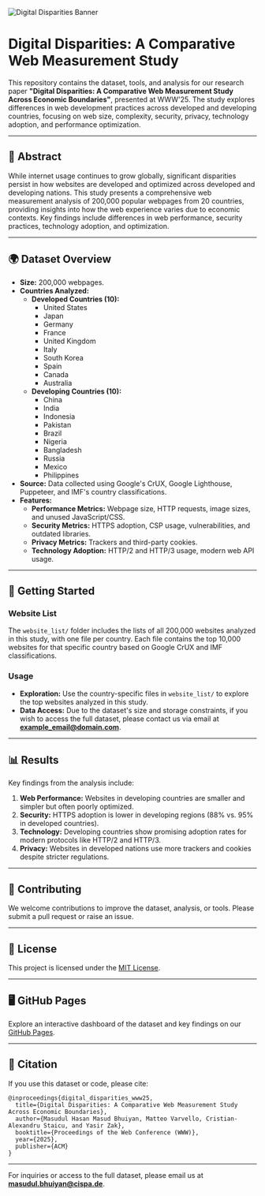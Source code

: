 ![Digital Disparities Banner](https://raw.githubusercontent.com/username/repo-name/branch-name/path-to-image/banner.png)

# Digital Disparities: A Comparative Web Measurement Study

This repository contains the dataset, tools, and analysis for our research paper **"Digital Disparities: A Comparative Web Measurement Study Across Economic Boundaries"**, presented at WWW'25. The study explores differences in web development practices across developed and developing countries, focusing on web size, complexity, security, privacy, technology adoption, and performance optimization.

---

## 📄 **Abstract**
While internet usage continues to grow globally, significant disparities persist in how websites are developed and optimized across developed and developing nations. This study presents a comprehensive web measurement analysis of 200,000 popular webpages from 20 countries, providing insights into how the web experience varies due to economic contexts. Key findings include differences in web performance, security practices, technology adoption, and optimization.

---

## 🌍 **Dataset Overview**
- **Size:** 200,000 webpages.
- **Countries Analyzed:**
  - **Developed Countries (10):**
    - United States
    - Japan
    - Germany
    - France
    - United Kingdom
    - Italy
    - South Korea
    - Spain
    - Canada
    - Australia
  - **Developing Countries (10):**
    - China
    - India
    - Indonesia
    - Pakistan
    - Brazil
    - Nigeria
    - Bangladesh
    - Russia
    - Mexico
    - Philippines
- **Source:** Data collected using Google's CrUX, Google Lighthouse, Puppeteer, and IMF's country classifications.
- **Features:**
  - **Performance Metrics:** Webpage size, HTTP requests, image sizes, and unused JavaScript/CSS.
  - **Security Metrics:** HTTPS adoption, CSP usage, vulnerabilities, and outdated libraries.
  - **Privacy Metrics:** Trackers and third-party cookies.
  - **Technology Adoption:** HTTP/2 and HTTP/3 usage, modern web API usage.

---

## 🚀 **Getting Started**

### **Website List**
The `website_list/` folder includes the lists of all 200,000 websites analyzed in this study, with one file per country. Each file contains the top 10,000 websites for that specific country based on Google CrUX and IMF classifications.

### **Usage**
- **Exploration:**
  Use the country-specific files in `website_list/` to explore the top websites analyzed in this study.
- **Data Access:**
  Due to the dataset's size and storage constraints, if you wish to access the full dataset, please contact us via email at **[example_email@domain.com](mailto:example_email@domain.com)**.

---

## 📊 **Results**
Key findings from the analysis include:
1. **Web Performance:** Websites in developing countries are smaller and simpler but often poorly optimized.
2. **Security:** HTTPS adoption is lower in developing regions (88% vs. 95% in developed countries).
3. **Technology:** Developing countries show promising adoption rates for modern protocols like HTTP/2 and HTTP/3.
4. **Privacy:** Websites in developed nations use more trackers and cookies despite stricter regulations.

---

## 🌟 **Contributing**
We welcome contributions to improve the dataset, analysis, or tools. Please submit a pull request or raise an issue.

---

## 📄 **License**
This project is licensed under the [MIT License](LICENSE).

---

## 🖥️ **GitHub Pages**
Explore an interactive dashboard of the dataset and key findings on our [GitHub Pages](https://your_username.github.io/digital-disparities-www25/).

---

## 📝 **Citation**
If you use this dataset or code, please cite:
```
@inproceedings{digital_disparities_www25,
  title={Digital Disparities: A Comparative Web Measurement Study Across Economic Boundaries},
  author={Masudul Hasan Masud Bhuiyan, Matteo Varvello, Cristian-Alexandru Staicu, and Yasir Zak},
  booktitle={Proceedings of the Web Conference (WWW)},
  year={2025},
  publisher={ACM}
}
```
---

For inquiries or access to the full dataset, please email us at **[masudul.bhuiyan@cispa.de](mailto:masudul.bhuiyan@cispa.de)**.

